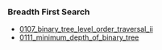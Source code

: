 ### Breadth First Search
- [0107_binary_tree_level_order_traversal_ii](../src/0107_binary_tree_level_order_traversal_ii.cpp)
- [0111_minimum_depth_of_binary_tree](../src/0111_minimum_depth_of_binary_tree.cpp)